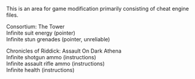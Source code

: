 This is an area for game modification primarily consisting of cheat engine files.

Consortium: The Tower  
Infinite suit energy (pointer)  
Infinite stun grenades (pointer, unreliable)

Chronicles of Riddick: Assault On Dark Athena  
Infinite shotgun ammo (instructions)  
Infinite assault rifle ammo (instructions)  
Infinite health (instructions)

